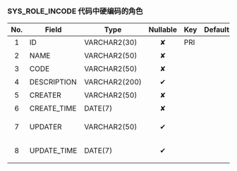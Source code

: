 ### SYS_ROLE_INCODE   代码中硬编码的角色 
| No.  | Field  | Type  | Nullable  | Key | Default | Remarks |
| :------------: | ------------ | ------------ | :------------: | ------------ | ------------ | ------------ |
| 1 | ID |  VARCHAR2(30) | ✘  | PRI  |   | 主键id  |
| 2 | NAME |  VARCHAR2(50) | ✘  |   |   | 角色名称  |
| 3 | CODE |  VARCHAR2(50) | ✘  |   |   | 角色编码  |
| 4 | DESCRIPTION |  VARCHAR2(200) | ✔  |   |   | 角色描述  |
| 5 | CREATER |  VARCHAR2(50) | ✘  |   |   | 创建人  |
| 6 | CREATE_TIME |  DATE(7) | ✘  |   |   | 创建时间  |
| 7 | UPDATER |  VARCHAR2(50) | ✔  |   |   | 最后修改人  |
| 8 | UPDATE_TIME |  DATE(7) | ✔  |   |   | 最后修改时间  |


